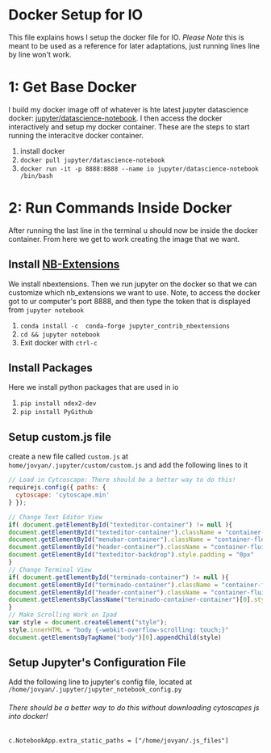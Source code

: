 # Docker Setup for IO
This file explains hows I setup the docker file for IO. *Please Note* this is meant to be used as a reference for later adaptations, just running lines line by line won't work.

# 1: Get Base Docker
I build my docker image off of whatever is hte latest jupyter datascience docker: [jupyter/datascience-notebook](https://hub.docker.com/r/jupyter/datascience-notebook/). I then access the docker interactively and setup my docker container. These are the steps to start running the interacitve docker container.

1. install docker
2. `docker pull jupyter/datascience-notebook`
3. `docker run -it -p 8888:8888 --name io jupyter/datascience-notebook /bin/bash`


# 2: Run Commands Inside Docker
After running the last line in the terminal u should now be inside the docker container. From here we get to work creating the image that we want.

## Install [NB-Extensions](https://github.com/ipython-contrib/jupyter_contrib_nbextensions)
We install nbextensions. Then we run jupyter on the docker so that we can customize which nb_extensions we want to use. Note, to access the docker got to ur computer's port 8888, and then type the token that is displayed from `jupyter notebook`
1. `conda install -c  conda-forge jupyter_contrib_nbextensions`
2. `cd && jupyter notebook`
3. Exit docker with `ctrl-c`

## Install Packages
Here we install python packages that are used in io
1. `pip install ndex2-dev`
2. `pip install PyGithub`

## Setup custom.js file
create a new file called `custom.js` at `home/jovyan/.jupyter/custom/custom.js` and add the following lines to it
```javascript
// Load in Cytcoscape: There should be a better way to do this!
requirejs.config({ paths: {
  cytoscape: 'cytoscape.min'
} });

// Change Text Editor View 
if( document.getElementById("texteditor-container") != null ){
document.getElementById("texteditor-container").className = "container-fluid"
document.getElementById("menubar-container").className = "container-fluid"
document.getElementById("header-container").className = "container-fluid"
document.getElementById("texteditor-backdrop").style.padding = "0px"
}
// Change Terminal View 
if( document.getElementById("terminado-container") != null ){
document.getElementById("terminado-container").className = "container-fluid"
document.getElementById("header-container").className = "container-fluid"
document.getElementsByClassName("terminado-container-container")[0].style.padding = "0px"
}
// Make Scrolling Work on Ipad 
var style = document.createElement("style"); 
style.innerHTML = "body {-webkit-overflow-scrolling: touch;}"
document.getElementsByTagName("body")[0].appendChild(style)
```
## Setup Jupyter's Configuration File
Add the following line to jupyter's config file, located at `/home/jovyan/.jupyter/jupyter_notebook_config.py` 
###### There should be a better way to do this without downloading cytoscapes js into docker!
`c.NotebookApp.extra_static_paths = ["/home/jovyan/.js_files"]`
